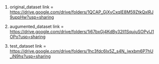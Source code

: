 1. original_dataset link = https://drive.google.com/drive/folders/1QCAP_GjXyCxqIE8M59ZtkQxlRJ9uppHw?usp=sharing

2. augumented_dataset link = https://drive.google.com/drive/folders/1i67bxGj4KdBy32ll1SqujuSOPylJ1OPo?usp=sharing

3. test_dataset link = https://drive.google.com/drive/folders/1hc3fdc6Ix5Z_s4N_jwxbm6P7hU_iN9hs?usp=sharing